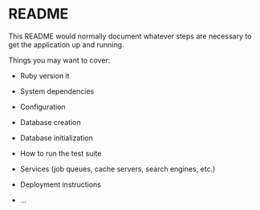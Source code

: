 # README

This README would normally document whatever steps are necessary to get the
application up and running.

Things you may want to cover:

* Ruby version
it 
* System dependencies

* Configuration

* Database creation

* Database initialization

* How to run the test suite

* Services (job queues, cache servers, search engines, etc.)

* Deployment instructions

* ...
